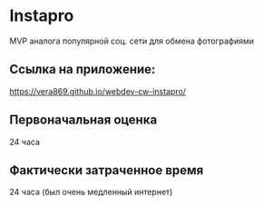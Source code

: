 # Instapro

MVP аналога популярной соц. сети для обмена фотографиями

## Ссылка на приложение:

https://vera869.github.io/webdev-cw-instapro/

## Первоначальная оценка

24 часа

## Фактически затраченное время

24 часа (был очень медленный интернет)
